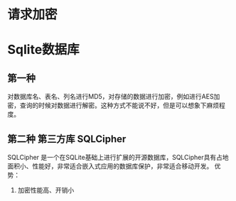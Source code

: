 # 请求加密



# Sqlite数据库
## 第一种
对数据库名、表名、列名进行MD5，对存储的数据进行加密，例如进行AES加密，查询的时候对数据进行解密。这种方式不能说不好，但是可以想象下麻烦程度。
## 第二种 第三方库 SQLCipher
SQLCipher 是一个在SQLite基础上进行扩展的开源数据库，SQLCipher具有占地面积小、性能好，非常适合嵌入式应用的数据库保护，非常适合移动开发。
优势：
1. 加密性能高、开销小

